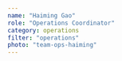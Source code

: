 ```yaml
---
name: "Haiming Gao"
role: "Operations Coordinator"
category: operations
filter: "operations"
photo: "team-ops-haiming"
---
```

